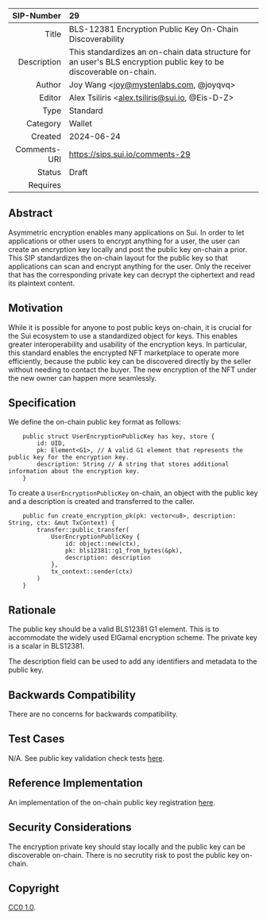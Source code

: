 | SIP-Number          | 29 |
| ---:                | :--- |
| Title               | BLS-12381 Encryption Public Key On-Chain Discoverability |
| Description         | This standardizes an on-chain data structure for an user's BLS encryption public key to be discoverable on-chain. |
| Author              | Joy Wang \<joy@mystenlabs.com, @joyqvq\>|
| Editor              | Alex Tsiliris \<alex.tsiliris@sui.io, @Eis-D-Z\> |
| Type                | Standard |
| Category            | Wallet |
| Created             | 2024-06-24 |
| Comments-URI        | https://sips.sui.io/comments-29 |
| Status              | Draft |
| Requires            | |

## Abstract

Asymmetric encryption enables many applications on Sui. In order to let applications or other users to encrypt anything for a user, the user can create an encryption key locally and post the public key on-chain a prior. This SIP standardizes the on-chain layout for the public key so that applications can scan and encrypt anything for the user. Only the receiver that has the corresponding private key can decrypt the ciphertext and read its plaintext content. 

## Motivation

While it is possible for anyone to post public keys on-chain, it is crucial for the Sui ecosystem to use a standardized object for keys. This enables greater interoperability and usability of the encryption keys. In particular, this standard enables the encrypted NFT marketplace to operate more efficiently, because the public key can be discovered directly by the seller without needing to contact the buyer. The new encryption of the NFT under the new owner can happen more seamlessly. 

## Specification

We define the on-chain public key format as follows:
```move
    public struct UserEncryptionPublicKey has key, store {
        id: UID,
        pk: Element<G1>, // A valid G1 element that represents the public key for the encryption key. 
        description: String // A string that stores additional information about the encryption key. 
    }
```

To create a `UserEncryptionPublicKey` on-chain, an object with the public key and a description is created and transferred to the caller. 

```move
    public fun create_encryption_pk(pk: vector<u8>, description: String, ctx: &mut TxContext) {
        transfer::public_transfer(
            UserEncryptionPublicKey {
                id: object::new(ctx),
                pk: bls12381::g1_from_bytes(&pk),
                description: description
            },
            tx_context::sender(ctx)
        )
    }
```
## Rationale

The public key should be a valid BLS12381 G1 element. This is to accommodate the widely used ElGamal encryption scheme. The private key is a scalar in BLS12381.

The description field can be used to add any identifiers and metadata to the public key. 

## Backwards Compatibility

There are no concerns for backwards compatibility.

## Test Cases

N/A. See public key validation check tests [here](https://github.com/MystenLabs/encryption-public-key).

## Reference Implementation

An implementation of the on-chain public key registration [here](https://github.com/MystenLabs/encryption-public-key).

## Security Considerations

The encryption private key should stay locally and the public key can be discoverable on-chain. There is no secrutity risk to post the public key on-chain. 

## Copyright

[CC0 1.0](../LICENSE.md).
